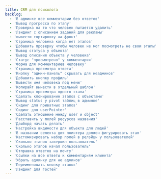```yaml
---
title: CRM для психолога
backlog:
  - 'В админке все комментарии без ответов'
  - 'Вывод прогресса по этапу'
  - 'Проверка на то что человек пытается удалить'
  - 'Лэндинг с описанием заданий для рекламы'
  - 'вывести сортировку на фронт'
  - 'Страница человека когда нет этапов'
  - 'Добавить проверку чтобы человек не мог посмотреть не свои этапы'
  - 'Вывод статуса у объекта'
  - 'Вывод описания объекта у человека'
  - 'Статус "просмотрено" у комментария'
  - 'Форма для комментариев человеку'
  - 'Страница просмотра ответа'
  - 'Кнопку "админ-панель" скрывать для неадминов'
  - 'Добавить кнопку профиль'
  - 'Вывести имя человека под меню'
  - 'Копирайт вынести в отдельный шаблон'
  - 'Страница просмотра одного этапа'
  - 'Сделать клонирование этапов с объектами'
  - 'Вывод status у pivot таблиц в админке'
  - 'Сидинг для приватных этапов'
  - 'Сидинг для userPointer'
  - 'Сделать отношение между user и object'
  - 'Расставить у полей ресурсов названия'
  - 'Дашборд начать делать'
  - 'Настройка видимости для объекта для людей'
  - 'В названии селекта для поинтера должен фигурировать этап'
  - 'Кастомизировать набор полей в релэйшн у пользователей'
  - 'Сколько этапов завершил пользователь'
  - 'Сколько этапов начал пользователь'
  - 'Отправка ответов на почту'
  - 'Ссылки на все ответы к комментариям клиента'
  - 'Убрать админку для не админов'
  - 'Переименовать кнопку этапов'
  - 'Лэндинг для гостей'
---
```

